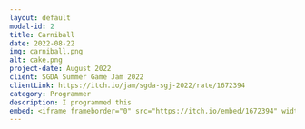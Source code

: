 ```yaml
---
layout: default
modal-id: 2
title: Carniball
date: 2022-08-22
img: carniball.png
alt: cake.png
project-date: August 2022
client: SGDA Summer Game Jam 2022
clientLink: https://itch.io/jam/sgda-sgj-2022/rate/1672394
category: Programmer
description: I programmed this
embed: <iframe frameborder="0" src="https://itch.io/embed/1672394" width="208" height="167"><a href="https://cilmering.itch.io/carni-ball">Carni-Ball by Cilmering, MintJaan, El Estebann, Lenl, Optimalystic</a></iframe>
---
```


